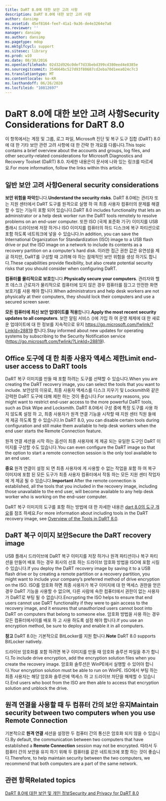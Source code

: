 ```yaml
---
title: DaRT 8.0에 대한 보안 고려 사항
description: DaRT 8.0에 대한 보안 고려 사항
author: dansimp
ms.assetid: 45ef8164-fee7-41a1-9a36-de4e3264e7a8
ms.reviewer: ''
manager: dansimp
ms.author: dansimp
ms.pagetype: mdop
ms.mktglfcycl: support
ms.sitesec: library
ms.prod: w10
ms.date: 08/30/2016
ms.openlocfilehash: 02d32d926c0def7d33bebd399cd380eed4e8385e
ms.sourcegitcommit: 354664bc527d93f80687cd2eba70d1eea024c7c3
ms.translationtype: MT
ms.contentlocale: ko-KR
ms.lasthandoff: 06/26/2020
ms.locfileid: "10812697"
---
```

# <span data-ttu-id="f56e6-103">DaRT 8.0에 대한 보안 고려 사항</span><span class="sxs-lookup"><span data-stu-id="f56e6-103">Security Considerations for DaRT 8.0</span></span>


<span data-ttu-id="f56e6-104">이 항목에서는 계정 및 그룹, 로그 파일, Microsoft 진단 및 복구 도구 집합 (DaRT) 8.0에 대 한 기타 보안 관련 고려 사항에 대 한 간략 한 개요를 다룹니다.</span><span class="sxs-lookup"><span data-stu-id="f56e6-104">This topic contains a brief overview about the accounts and groups, log files, and other security-related considerations for Microsoft Diagnostics and Recovery Toolset (DaRT) 8.0.</span></span> <span data-ttu-id="f56e6-105">자세한 내용은이 문서에 나와 있는 링크를 따르세요.</span><span class="sxs-lookup"><span data-stu-id="f56e6-105">For more information, follow the links within this article.</span></span>

## <span data-ttu-id="f56e6-106">일반 보안 고려 사항</span><span class="sxs-lookup"><span data-stu-id="f56e6-106">General security considerations</span></span>


<span data-ttu-id="f56e6-107">**보안 위험을 파악**합니다.</span><span class="sxs-lookup"><span data-stu-id="f56e6-107">**Understand the security risks**.</span></span> <span data-ttu-id="f56e6-108">DaRT 8.0에는 관리자 또는 지원 센터에서 DaRT 도구를 원격으로 실행 하 여 최종 사용자 컴퓨터의 문제를 해결할 수 있는 기능이 포함 되어 있습니다.</span><span class="sxs-lookup"><span data-stu-id="f56e6-108">DaRT 8.0 includes functionality that lets an administrator or a help desk worker run the DaRT tools remotely to resolve problems on an end-user computer.</span></span> <span data-ttu-id="f56e6-109">또한 ISO (국제 표준화 기구) 이미지를 USB 플래시 드라이브에 저장 하거나 ISO 이미지를 컴퓨터의 하드 디스크에 복구 파티션으로 포함 하도록 네트워크에 넣을 수 있습니다.</span><span class="sxs-lookup"><span data-stu-id="f56e6-109">In addition, you can save the International Organization for Standardization (ISO) image to a USB flash drive or put the ISO image on a network to include its contents as a recovery partition on a computer’s hard disk.</span></span> <span data-ttu-id="f56e6-110">이러한 접근 권한 값은 유연성을 제공 하지만, DaRT를 구성할 때 고려해 야 하는 잠재적인 보안 위험을 생성 하기도 합니다.</span><span class="sxs-lookup"><span data-stu-id="f56e6-110">These capabilities provide flexibility, but also create potential security risks that you should consider when configuring DaRT.</span></span>

<span data-ttu-id="f56e6-111">**컴퓨터를 물리적으로 보호**합니다.</span><span class="sxs-lookup"><span data-stu-id="f56e6-111">**Physically secure your computers**.</span></span> <span data-ttu-id="f56e6-112">관리자와 헬프 데스크 근로자가 물리적으로 컴퓨터에 있지 않은 경우 컴퓨터를 잠그고 안전한 화면 보호기를 사용 해야 합니다.</span><span class="sxs-lookup"><span data-stu-id="f56e6-112">When administrators and help desk workers are not physically at their computers, they should lock their computers and use a secured screen saver.</span></span>

<span data-ttu-id="f56e6-113">**모든 컴퓨터에 최신 보안 업데이트를 적용**합니다.</span><span class="sxs-lookup"><span data-stu-id="f56e6-113">**Apply the most recent security updates to all computers**.</span></span> <span data-ttu-id="f56e6-114">보안 알림 서비스 ()에 가입 하 여 운영 체제에 대 한 새로운 업데이트에 대 한 정보를 지속적으로 유지 <https://go.microsoft.com/fwlink/?LinkId=28819> 합니다.</span><span class="sxs-lookup"><span data-stu-id="f56e6-114">Stay informed about new updates for operating systems by subscribing to the Security Notification service (<https://go.microsoft.com/fwlink/?LinkId=28819>).</span></span>

## <span data-ttu-id="f56e6-115">Office 도구에 대 한 최종 사용자 액세스 제한</span><span class="sxs-lookup"><span data-stu-id="f56e6-115">Limit end-user access to DaRT tools</span></span>


<span data-ttu-id="f56e6-116">DaRT 복구 이미지를 만들 때 포함 하려는 도구를 선택할 수 있습니다.</span><span class="sxs-lookup"><span data-stu-id="f56e6-116">When you are creating the DaRT recovery image, you can select the tools that you want to include.</span></span> <span data-ttu-id="f56e6-117">보안상의 이유로, 최종 사용자 액세스를 디스크 지우기 및 Locksmith와 같은 강력한 DaRT 도구에 대해 제한 하는 것이 좋습니다.</span><span class="sxs-lookup"><span data-stu-id="f56e6-117">For security reasons, you might want to restrict end-user access to the more powerful DaRT tools, such as Disk Wipe and Locksmith.</span></span> <span data-ttu-id="f56e6-118">DaRT 8.0에서 구성 중에 특정 도구를 사용 하지 않도록 설정 하 고, 최종 사용자가 원격 연결 기능을 시작할 때 지원 센터 직원 들에 게 제공 하도록 할 수 있습니다.</span><span class="sxs-lookup"><span data-stu-id="f56e6-118">In DaRT 8.0, you can disable certain tools during configuration and still make them available to help desk workers when the end user starts the Remote Connection feature.</span></span>

<span data-ttu-id="f56e6-119">원격 연결 세션을 시작 하는 옵션이 최종 사용자에 게 제공 되는 유일한 도구인 DaRT 이미지를 구성할 수도 있습니다.</span><span class="sxs-lookup"><span data-stu-id="f56e6-119">You can even configure the DaRT image so that the option to start a remote connection session is the only tool available to an end user.</span></span>

<span data-ttu-id="f56e6-120">**중요**  원격 연결이 설정 되 면 최종 사용자에 게 사용할 수 없는 작업을 포함 하 여 복구 이미지에 포함 된 모든 도구가 최종 사용자 컴퓨터에서 작동 하는 모든 지원 센터 작업자에 게 제공 될 수 있습니다.</span><span class="sxs-lookup"><span data-stu-id="f56e6-120">**Important** After the remote connection is established, all the tools that you included in the recovery image, including those unavailable to the end user, will become available to any help desk worker who is working on the end–user computer.</span></span>

 

<span data-ttu-id="f56e6-121">DaRT 복구 이미지의 도구를 포함 하는 방법에 대 한 자세한 내용은 [dart 8.0의 도구 개요](overview-of-the-tools-in-dart-80-dart-8.md)를 참조 하세요.</span><span class="sxs-lookup"><span data-stu-id="f56e6-121">For more information about including tools in the DaRT recovery image, see [Overview of the Tools in DaRT 8.0](overview-of-the-tools-in-dart-80-dart-8.md).</span></span>

## <span data-ttu-id="f56e6-122">DaRT 복구 이미지 보안</span><span class="sxs-lookup"><span data-stu-id="f56e6-122">Secure the DaRT recovery image</span></span>


<span data-ttu-id="f56e6-123">USB 플래시 드라이브에 DaRT 복구 이미지를 저장 하거나 원격 파티션이나 복구 파티션을 만들어 배포 하는 경우 회사의 선호 하는 드라이브 암호화 방법을 ISO에 포함 시킬 수 있습니다.</span><span class="sxs-lookup"><span data-stu-id="f56e6-123">If you deploy the DaRT recovery image by saving it to a USB flash drive or by creating a remote partition or a recovery partition, you might want to include your company’s preferred method of drive encryption on the ISO.</span></span> <span data-ttu-id="f56e6-124">ISO를 암호화 하면 최종 사용자가 복구 이미지에 대 한 액세스 권한을 얻은 경우 DaRT 기능을 사용할 수 없으며, 다른 사람에 속한 컴퓨터에서 권한이 없는 사용자가 DaRT로 부팅 될 수 없습니다.</span><span class="sxs-lookup"><span data-stu-id="f56e6-124">Encrypting the ISO helps to ensure that end users cannot use DaRT functionality if they were to gain access to the recovery image, and it ensures that unauthorized users cannot boot into DaRT on computers that belong to someone else.</span></span> <span data-ttu-id="f56e6-125">암호화 방법을 사용 하는 경우 모든 컴퓨터에서이를 배포 하 고 사용 하도록 설정 해야 합니다.</span><span class="sxs-lookup"><span data-stu-id="f56e6-125">If you use an encryption method, be sure to deploy and enable it in all computers.</span></span>

<span data-ttu-id="f56e6-126">**참고**  DaRT 8.0는 기본적으로 BitLocker를 지원 합니다.</span><span class="sxs-lookup"><span data-stu-id="f56e6-126">**Note** DaRT 8.0 supports BitLocker natively.</span></span>

 

<span data-ttu-id="f56e6-127">드라이브 암호화를 포함 하려면 복구 이미지를 만들 때 암호화 솔루션 파일을 추가 합니다.</span><span class="sxs-lookup"><span data-stu-id="f56e6-127">To include drive encryption, add the encryption solution files when you create the recovery image.</span></span> <span data-ttu-id="f56e6-128">암호화 솔루션은 WinPE에서 실행할 수 있어야 합니다.</span><span class="sxs-lookup"><span data-stu-id="f56e6-128">Your encryption solution must be able to run on WinPE.</span></span> <span data-ttu-id="f56e6-129">ISO에서 부팅 하는 최종 사용자는 해당 암호화 솔루션에 액세스 하 고 드라이브 차단을 해제할 수 있습니다.</span><span class="sxs-lookup"><span data-stu-id="f56e6-129">End users who boot from the ISO are then able to access that encryption solution and unblock the drive.</span></span>

## <span data-ttu-id="f56e6-130">원격 연결을 사용할 때 두 컴퓨터 간의 보안 유지</span><span class="sxs-lookup"><span data-stu-id="f56e6-130">Maintain security between two computers when you use Remote Connection</span></span>


<span data-ttu-id="f56e6-131">기본적으로 **원격 연결** 세션을 설정한 두 컴퓨터 간의 통신은 암호화 되지 않을 수 있습니다.</span><span class="sxs-lookup"><span data-stu-id="f56e6-131">By default, the communication between two computers that have established a **Remote Connection** session may not be encrypted.</span></span> <span data-ttu-id="f56e6-132">따라서 두 컴퓨터 간의 보안을 유지 하기 위해 두 컴퓨터를 같은 네트워크에 포함 하는 것이 좋습니다.</span><span class="sxs-lookup"><span data-stu-id="f56e6-132">Therefore, to help maintain security between the two computers, we recommend that both computers are a part of the same network.</span></span>

## <span data-ttu-id="f56e6-133">관련 항목</span><span class="sxs-lookup"><span data-stu-id="f56e6-133">Related topics</span></span>


[<span data-ttu-id="f56e6-134">DaRT 8.0에 대한 보안 및 개인 정보</span><span class="sxs-lookup"><span data-stu-id="f56e6-134">Security and Privacy for DaRT 8.0</span></span>](security-and-privacy-for-dart-80-dart-8.md)

 

 





